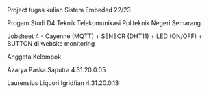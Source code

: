Project tugas kuliah Sistem Embeded 22/23

Progam Studi D4 Teknik Telekomunikasi Politeknik Negeri Semarang

Jobsheet 4 - Cayenne (MQTT) + SENSOR (DHT11) + LED (ON/OFF) + BUTTON di website monitoring

Anggota Kelompok

Azarya Paska Saputra 4.31.20.0.05

Laurensius Liquori Igridfian 4.31.20.0.13
